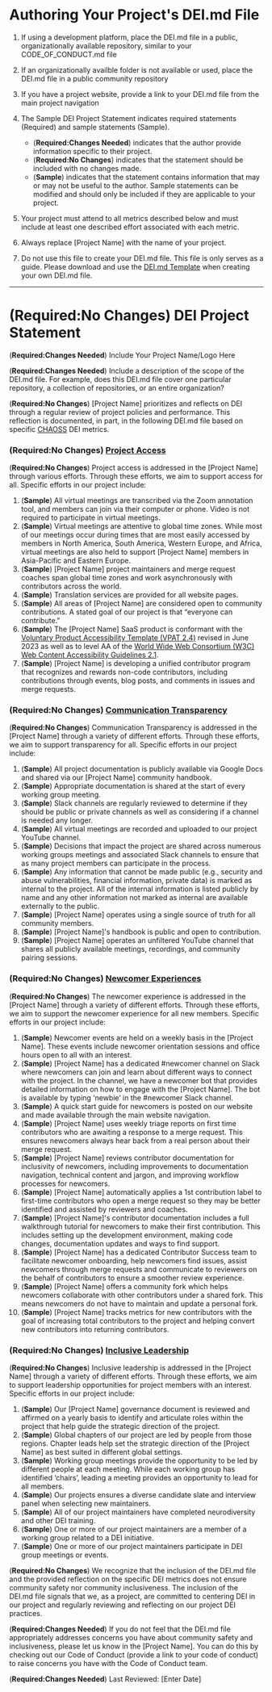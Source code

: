 # Authoring Your Project's DEI.md File

1. If using a development platform, place the DEI.md file in a public, organizationally available repository, similar to your CODE_OF_CONDUCT.md file 
2. If an organizationally availble folder is not available or used, place the DEI.md file in a public community repository
3. If you have a project website, provide a link to your DEI.md file from the main project navigation
4. The Sample DEI Project Statement indicates required statements (Required) and sample statements (Sample).
    - (__Required:Changes Needed__) indicates that the author provide information specific to their project. 
    - (__Required:No Changes__) indicates that the statement should be included with no changes made.
    - (__Sample__) indicates that the statement contains information that may or may not be useful to the author. Sample statements can be modified and should only be included if they are applicable to your project.
  
5. Your project must attend to all metrics described below and must include at least one described effort associated with each metric.
6. Always replace [Project Name] with the name of your project. 
  
7. Do not use this file to create your DEI.md file. This file is only serves as a guide. Please download and use the [DEI.md Template](https://github.com/AllInOpenSource/ProjectBadging/blob/main/Template.DEI.md) when creating your own DEI.md file. 
  
***

# (Required:No Changes) DEI Project Statement

(__Required:Changes Needed__) Include Your Project Name/Logo Here

(__Required:Changes Needed__) Include a description of the scope of the DEI.md file. For example, does this DEI.md file cover one particular repository, a collection of repositories, or an entire organization?

(__Required:No Changes__) [Project Name] prioritizes and reflects on DEI through a regular review of project policies and performance. This reflection is documented, in part, in the following DEI.md file based on specific [CHAOSS](https://chaoss.community) DEI metrics.

### (Required:No Changes) [Project Access](https://chaoss.community/?p=4953)
(__Required:No Changes__) Project access is addressed in the [Project Name] through various efforts. Through these efforts, we aim to support access for all. Specific efforts in our project include:
 1. (__Sample__) All virtual meetings are transcribed via the Zoom annotation tool, and members can join via their computer or phone. Video is not required to participate in virtual meetings.
 2. (__Sample__) Virtual meetings are attentive to global time zones. While most of our meetings occur during times that are most easily accessed by members in North America, South America, Western Europe, and Africa, virtual meetings are also held to support [Project Name] members in Asia-Pacific and Eastern Europe.
 3. (__Sample__) [Project Name] project maintainers and merge request coaches span global time zones and work asynchronously with contributors across the world.
 4. (__Sample__) Translation services are provided for all website pages.
 5. (__Sample__) All areas of [Project Name] are considered open to community contributions. A stated goal of our project is that “everyone can contribute."
 6. (__Sample__) The [Project Name] SaaS product is conformant with the [Voluntary Product Accessibility Template (VPAT 2.4)](https://www.section508.gov/sell/vpat/) revised in June 2023 as well as to level AA of the [World Wide Web Consortium (W3C) Web Content Accessibility Guidelines 2.1](https://www.w3.org/TR/WCAG21/).
 7. (__Sample__) [Project Name] is developing a unified contributor program that recognizes and rewards non-code contributors, including contributions through events, blog posts, and comments in issues and merge requests.

### (Required:No Changes) [Communication Transparency](https://chaoss.community/?p=4957)
(__Required:No Changes__) Communication Transparency is addressed in the [Project Name] through a variety of different efforts. Through these efforts, we aim to support transparency for all. Specific efforts in our project include: 
 1. (__Sample__) All project documentation is publicly available via Google Docs and shared via our [Project Name] community handbook. 
 2. (__Sample__) Appropriate documentation is shared at the start of every working group meeting. 
 3. (__Sample__) Slack channels are regularly reviewed to determine if they should be public or private channels as well as considering if a channel is needed any longer. 
 4. (__Sample__) All virtual meetings are recorded and uploaded to our project YouTube channel.
 5. (__Sample__) Decisions that impact the project are shared across numerous working groups meetings and associated Slack channels to ensure that as many project members can participate in the process.
 6. (__Sample__) Any information that cannot be made public (e.g., security and abuse vulnerabilities, financial information, private data) is marked as internal to the project. All of the internal information is listed publicly by name and any other information not marked as internal are available externally to the public.
 7. (__Sample__) [Project Name] operates using a single source of truth for all community members.
 8. (__Sample__) [Project Name]'s handbook is public and open to contribution.
 9. (__Sample__) [Project Name] operates an unfiltered YouTube channel that shares all publicly available meetings, recordings, and community pairing sessions.
           
### (Required:No Changes) [Newcomer Experiences](https://chaoss.community/?p=4891)
(__Required:No Changes__) The newcomer experience is addressed in the [Project Name] through a variety of different efforts. Through these efforts, we aim to support the newcomer experience for all new members. Specific efforts in our project include:
1. (__Sample__) Newcomer events are held on a weekly basis in the [Project Name]. These events include newcomer orientation sessions and office hours open to all with an interest.
2. (__Sample__) [Project Name] has a dedicated #newcomer channel on Slack where newcomers can join and learn about different ways to connect with the project. In the channel, we have a newcomer bot that provides detailed information on how to engage with the [Project Name]. The bot is available by typing ‘newbie’ in the #newcomer Slack channel.
3. (__Sample__) A quick start guide for newcomers is posted on our website and made available through the main website navigation.
4. (__Sample__) [Project Name] uses weekly triage reports on first time contributors who are awaiting a response to a merge request. This ensures newcomers always hear back from a real person about their merge request.
5. (__Sample__) [Project Name] reviews contributor documentation for inclusivity of newcomers, including improvements to documentation navigation, technical content and jargon, and improving workflow processes for newcomers.
6. (__Sample__) [Project Name] automatically applies a 1st contribution label to first-time contributors who open a merge request so they may be better identified and assisted by reviewers and coaches.
7. (__Sample__) [Project Name]'s contributor documentation includes a full walkthrough tutorial for newcomers to make their first contribution. This includes setting up the development environment, making code changes, documentation updates and ways to find support.
8. (__Sample__) [Project Name] has a dedicated Contributor Success team to facilitate newcomer onboarding, help newcomers find issues, assist newcomers through merge requests and communicate to reviewers on the behalf of contributors to ensure a smoother review experience.
9. (__Sample__) [Project Name] offers a community fork which helps newcomers collaborate with other contributors under a shared fork. This means newcomers do not have to maintain and update a personal fork.
10. (__Sample__) [Project Name] tracks metrics for new contributors with the goal of increasing total contributors to the project and helping convert new contributors into returning contributors.

### (Required:No Changes) [Inclusive Leadership](https://chaoss.community/?p=3522)
(__Required:No Changes__) Inclusive leadership is addressed in the [Project Name] through a variety of different efforts. Through these efforts, we aim to support leadership opportunities for project members with an interest. Specific efforts in our project include: 
 1. (__Sample__) Our [Project Name] governance document is reviewed and affirmed on a yearly basis to identify and articulate roles within the project that help guide the strategic direction of the project.
 2. (__Sample__) Global chapters of our project are led by people from those regions. Chapter leads help set the strategic direction of the [Project Name] as best suited in different global settings.
 3. (__Sample__) Working group meetings provide the opportunity to be led by different people at each meeting. While each working group has identified ‘chairs’, leading a meeting provides an opportunity to lead for all members.
 4. (__Sample__) Our projects ensures a diverse candidate slate and interview panel when selecting new maintainers.
 5. (__Sample__) All of our project maintainers have completed neurodiversity and other DEI training.
 6. (__Sample__) One or more of our project maintainers are a member of a working group related to a DEI initiative.
 7. (__Sample__) One or more of our project maintainers participate in DEI group meetings or events.

(__Required:No Changes__) We recognize that the inclusion of the DEI.md file and the provided reflection on the specific DEI metrics does not ensure community safety nor community inclusiveness. The inclusion of the DEI.md file signals that we, as a project, are committed to centering DEI in our project and regularly reviewing and reflecting on our project DEI practices.

(__Required:Changes Needed__) If you do not feel that the DEI.md file appropriately addresses concerns you have about community safety and inclusiveness, please let us know in the [Project Name]. You can do this by checking out our Code of Conduct (provide a link to your code of conduct) to raise concerns you have with the Code of Conduct team.

(__Required:Changes Needed__) Last Reviewed: [Enter Date]
